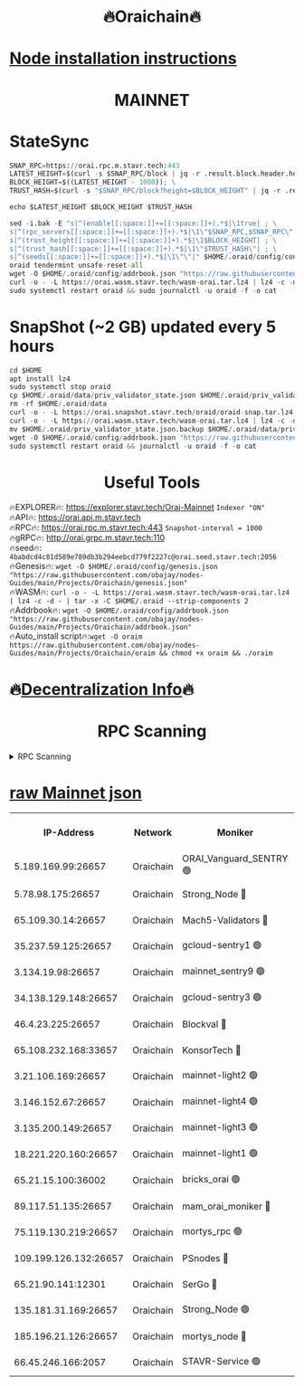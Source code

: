 <h1 align="center"> 🔥Oraichain🔥</h1>

[Node installation instructions](https://github.com/obajay/nodes-Guides/tree/main/Projects/Oraichain)
=
<h1 align="center"> MAINNET</h1>

# StateSync
```python
SNAP_RPC=https://orai.rpc.m.stavr.tech:443
LATEST_HEIGHT=$(curl -s $SNAP_RPC/block | jq -r .result.block.header.height); \
BLOCK_HEIGHT=$((LATEST_HEIGHT - 1000)); \
TRUST_HASH=$(curl -s "$SNAP_RPC/block?height=$BLOCK_HEIGHT" | jq -r .result.block_id.hash)

echo $LATEST_HEIGHT $BLOCK_HEIGHT $TRUST_HASH

sed -i.bak -E "s|^(enable[[:space:]]+=[[:space:]]+).*$|\1true| ; \
s|^(rpc_servers[[:space:]]+=[[:space:]]+).*$|\1\"$SNAP_RPC,$SNAP_RPC\"| ; \
s|^(trust_height[[:space:]]+=[[:space:]]+).*$|\1$BLOCK_HEIGHT| ; \
s|^(trust_hash[[:space:]]+=[[:space:]]+).*$|\1\"$TRUST_HASH\"| ; \
s|^(seeds[[:space:]]+=[[:space:]]+).*$|\1\"\"|" $HOME/.oraid/config/config.toml
oraid tendermint unsafe-reset-all
wget -O $HOME/.oraid/config/addrbook.json "https://raw.githubusercontent.com/obajay/nodes-Guides/main/Projects/Oraichain/addrbook.json"
curl -o - -L https://orai.wasm.stavr.tech/wasm-orai.tar.lz4 | lz4 -c -d - | tar -x -C $HOME/.oraid --strip-components 2
sudo systemctl restart oraid && sudo journalctl -u oraid -f -o cat
```
# SnapShot (~2 GB) updated every 5 hours
```python
cd $HOME
apt install lz4
sudo systemctl stop oraid
cp $HOME/.oraid/data/priv_validator_state.json $HOME/.oraid/priv_validator_state.json.backup
rm -rf $HOME/.oraid/data
curl -o - -L https://orai.snapshot.stavr.tech/oraid/oraid-snap.tar.lz4 | lz4 -c -d - | tar -x -C $HOME/.oraid --strip-components 2
curl -o - -L https://orai.wasm.stavr.tech/wasm-orai.tar.lz4 | lz4 -c -d - | tar -x -C $HOME/.oraid --strip-components 2
mv $HOME/.oraid/priv_validator_state.json.backup $HOME/.oraid/data/priv_validator_state.json
wget -O $HOME/.oraid/config/addrbook.json "https://raw.githubusercontent.com/obajay/nodes-Guides/main/Projects/Oraichain/addrbook.json"
sudo systemctl restart oraid && journalctl -u oraid -f -o cat
```

 <h1 align="center"> Useful Tools</h1>

🔥EXPLORER🔥:     https://explorer.stavr.tech/Orai-Mainnet        `Indexer "ON"` \
🔥API🔥:          https://orai.api.m.stavr.tech \
🔥RPC🔥:          https://orai.rpc.m.stavr.tech:443              `Snapshot-interval = 1000` \
🔥gRPC🔥:         http://orai.grpc.m.stavr.tech:110 \
🔥seed🔥:      `4babdcd4c81d589e789db3b294eebcd779f2227c@orai.seed.stavr.tech:2056` \
🔥Genesis🔥:   `wget -O $HOME/.oraid/config/genesis.json "https://raw.githubusercontent.com/obajay/nodes-Guides/main/Projects/Oraichain/genesis.json"` \
🔥WASM🔥:      `curl -o - -L https://orai.wasm.stavr.tech/wasm-orai.tar.lz4 | lz4 -c -d - | tar -x -C $HOME/.oraid --strip-components 2` \
🔥Addrbook🔥:  `wget -O $HOME/.oraid/config/addrbook.json "https://raw.githubusercontent.com/obajay/nodes-Guides/main/Projects/Oraichain/addrbook.json"` \
🔥Auto_install script🔥:`wget -O oraim https://raw.githubusercontent.com/obajay/nodes-Guides/main/Projects/Oraichain/oraim && chmod +x oraim && ./oraim`

🔥[Decentralization Info](https://github.com/obajay/StateSync-snapshots/tree/main/Projects/Oraichain/Decentralization)🔥
=
<h1 align="center"> RPC Scanning</h1>

<details>
<summary>RPC Scanning</summary>

<h2 align="center"> We scan nodes in real time every 4 hours. And we provide the final result of RPC endpoints.
We cannot influence the operation of these nodes in any way. </h2>


```python
If Voting Power is higher than 0 --> then the Node is a validator of the network and may be subject to attack and be a potential threat to the chain.
```
```python
We marked such validators with a red symbol
```

</details>

[raw Mainnet json](https://rpc-check.oraim.stavr.tech/oraim/rpc-oraim-result.json)
=


<table><tr><th>IP-Address</th><th>Network</th><th>Moniker</th><th>Latest Block Height</th><th>Earliest Block Height</th><th>Catching Up</th><th>Tx Index</th><th>Voting Power</th><th>Scan Time</th></tr><tr><td>5.189.169.99:26657</td><td>Oraichain</td><td>ORAI_Vanguard_SENTRY 🟢</td><td>16068511</td><td>0</td><td>False</td><td>on</td><td>0</td><td>2024-03-05T11:13:46.110996678UTC</td></tr><tr><td>5.78.98.175:26657</td><td>Oraichain</td><td>Strong_Node 🔴</td><td>16068516</td><td>0</td><td>False</td><td>off</td><td>164752</td><td>2024-03-05T11:14:16.366201327UTC</td></tr><tr><td>65.109.30.14:26657</td><td>Oraichain</td><td>Mach5-Validators 🔴</td><td>16068520</td><td>0</td><td>False</td><td>off</td><td>644</td><td>2024-03-05T11:14:38.821867083UTC</td></tr><tr><td>35.237.59.125:26657</td><td>Oraichain</td><td>gcloud-sentry1 🟢</td><td>16068510</td><td>1</td><td>False</td><td>on</td><td>0</td><td>2024-03-05T11:13:43.256528003UTC</td></tr><tr><td>3.134.19.98:26657</td><td>Oraichain</td><td>mainnet_sentry9 🟢</td><td>16068515</td><td>1</td><td>False</td><td>on</td><td>0</td><td>2024-03-05T11:14:10.737896534UTC</td></tr><tr><td>34.138.129.148:26657</td><td>Oraichain</td><td>gcloud-sentry3 🟢</td><td>16068518</td><td>1</td><td>False</td><td>on</td><td>0</td><td>2024-03-05T11:14:26.769427839UTC</td></tr><tr><td>46.4.23.225:26657</td><td>Oraichain</td><td>Blockval 🔴</td><td>16068521</td><td>10774049</td><td>False</td><td>off</td><td>277180</td><td>2024-03-05T11:14:43.599763930UTC</td></tr><tr><td>65.108.232.168:33657</td><td>Oraichain</td><td>KonsorTech 🔴</td><td>16068510</td><td>14344801</td><td>False</td><td>off</td><td>50588</td><td>2024-03-05T11:13:42.643717156UTC</td></tr><tr><td>3.21.106.169:26657</td><td>Oraichain</td><td>mainnet-light2 🟢</td><td>16068514</td><td>15275144</td><td>False</td><td>on</td><td>0</td><td>2024-03-05T11:14:03.653586426UTC</td></tr><tr><td>3.146.152.67:26657</td><td>Oraichain</td><td>mainnet-light4 🟢</td><td>16068516</td><td>15275144</td><td>False</td><td>on</td><td>0</td><td>2024-03-05T11:14:15.473936133UTC</td></tr><tr><td>3.135.200.149:26657</td><td>Oraichain</td><td>mainnet-light3 🟢</td><td>16068516</td><td>15275144</td><td>False</td><td>on</td><td>0</td><td>2024-03-05T11:14:19.043386845UTC</td></tr><tr><td>18.221.220.160:26657</td><td>Oraichain</td><td>mainnet-light1 🟢</td><td>16068517</td><td>15643601</td><td>False</td><td>on</td><td>0</td><td>2024-03-05T11:14:23.771636925UTC</td></tr><tr><td>65.21.15.100:36002</td><td>Oraichain</td><td>bricks_orai 🟢</td><td>16068521</td><td>15848470</td><td>False</td><td>on</td><td>0</td><td>2024-03-05T11:14:43.377654184UTC</td></tr><tr><td>89.117.51.135:26657</td><td>Oraichain</td><td>mam_orai_moniker 🔴</td><td>16068510</td><td>15951001</td><td>False</td><td>on</td><td>5</td><td>2024-03-05T11:13:43.576249367UTC</td></tr><tr><td>75.119.130.219:26657</td><td>Oraichain</td><td>mortys_rpc 🟢</td><td>16068519</td><td>15960001</td><td>False</td><td>on</td><td>0</td><td>2024-03-05T11:14:34.142445309UTC</td></tr><tr><td>109.199.126.132:26657</td><td>Oraichain</td><td>PSnodes 🔴</td><td>16068517</td><td>15964001</td><td>False</td><td>on</td><td>21</td><td>2024-03-05T11:14:24.054741135UTC</td></tr><tr><td>65.21.90.141:12301</td><td>Oraichain</td><td>SerGo 🔴</td><td>16068518</td><td>15968518</td><td>False</td><td>off</td><td>1</td><td>2024-03-05T11:14:29.128033804UTC</td></tr><tr><td>135.181.31.169:26657</td><td>Oraichain</td><td>Strong_Node 🟢</td><td>16068514</td><td>16054001</td><td>False</td><td>on</td><td>0</td><td>2024-03-05T11:14:03.006785515UTC</td></tr><tr><td>185.196.21.126:26657</td><td>Oraichain</td><td>mortys_node 🔴</td><td>16068511</td><td>16058801</td><td>False</td><td>on</td><td>168576</td><td>2024-03-05T11:13:46.395750941UTC</td></tr><tr><td>66.45.246.166:2057</td><td>Oraichain</td><td>STAVR-Service 🟢</td><td>16068519</td><td>16065401</td><td>False</td><td>on</td><td>0</td><td>2024-03-05T11:14:33.810923860UTC</td></tr></table>
